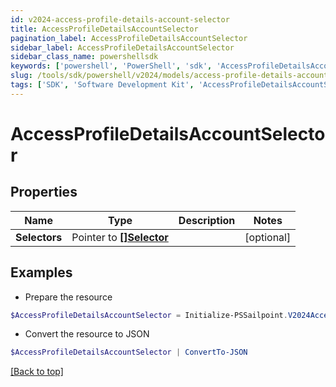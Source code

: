 ```yaml
---
id: v2024-access-profile-details-account-selector
title: AccessProfileDetailsAccountSelector
pagination_label: AccessProfileDetailsAccountSelector
sidebar_label: AccessProfileDetailsAccountSelector
sidebar_class_name: powershellsdk
keywords: ['powershell', 'PowerShell', 'sdk', 'AccessProfileDetailsAccountSelector'] 
slug: /tools/sdk/powershell/v2024/models/access-profile-details-account-selector
tags: ['SDK', 'Software Development Kit', 'AccessProfileDetailsAccountSelector']
---
```



# AccessProfileDetailsAccountSelector

## Properties

Name | Type | Description | Notes
------------ | ------------- | ------------- | -------------
**Selectors** |  Pointer to [**[]Selector**](selector) |  | [optional] 

## Examples

- Prepare the resource
```powershell
$AccessProfileDetailsAccountSelector = Initialize-PSSailpoint.V2024AccessProfileDetailsAccountSelector  -Selectors null
```

- Convert the resource to JSON
```powershell
$AccessProfileDetailsAccountSelector | ConvertTo-JSON
```


[[Back to top]](#) 

